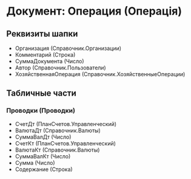 ﻿# Документ: Операция (Операція)

## Реквизиты шапки

- Организация (Справочник.Организации)
- Комментарий (Строка)
- СуммаДокумента (Число)
- Автор (Справочник.Пользователи)
- ХозяйственнаяОперация (Справочник.ХозяйственныеОперации)

## Табличные части

### Проводки (Проводки)

- СчетДт (ПланСчетов.Управленческий)
- ВалютаДт (Справочник.Валюты)
- СуммаВалДт (Число)
- СчетКт (ПланСчетов.Управленческий)
- ВалютаКт (Справочник.Валюты)
- СуммаВалКт (Число)
- Сумма (Число)
- Содержание (Строка)

